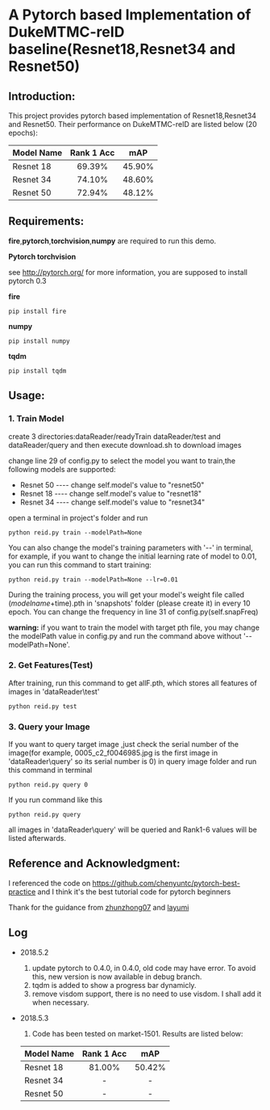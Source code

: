 # **A Pytorch based Implementation of DukeMTMC-reID baseline(Resnet18,Resnet34 and Resnet50)**

## Introduction:
This project provides pytorch based implementation of Resnet18,Resnet34 and Resnet50. Their performance on DukeMTMC-reID are listed below (20 epochs):

|  Model Name   |   Rank 1 Acc  |      mAP      |
| ------------- |:-------------:|:-------------:|
|  Resnet 18    |     69.39%    |     45.90%    |
|  Resnet 34    |     74.10%    |     48.60%    |
|  Resnet 50    |     72.94%    |     48.12%    |

## Requirements:
**fire**,**pytorch**,**torchvision**,**numpy** are required to run this demo. 

**Pytorch  torchvision**

see http://pytorch.org/ for more information, you are supposed to install pytorch 0.3

**fire**

```angular2html
pip install fire
```

**numpy**
```angular2html
pip install numpy
```

**tqdm**
```angular2html
pip install tqdm
```

## Usage:
### 1. Train Model 

create 3 directories:dataReader/readyTrain dataReader/test and dataReader/query
and then execute download.sh to download images

change line 29 of config.py to select the model you want to train,the following models are supported:
- Resnet 50 ---- change self.model's value to "resnet50"
- Resnet 18 ---- change self.model's value to "resnet18"
- Resnet 34 ---- change self.model's value to "resnet34"

open a terminal in project's folder and run 
```
python reid.py train --modelPath=None
``` 
You can also change the model's training parameters with '--' in terminal, for example, if you want to change the initial learning rate of model to 0.01, you can run this command to start training:
```
python reid.py train --modelPath=None --lr=0.01
```
During the training process, you will get your model's weight file called ($modelname+$time).pth in 'snapshots' folder (please create it) in every 10 epoch. 
You can change the frequency in line 31 of config.py(self.snapFreq)

**warning:** if you want to train the model with target pth file, you may change the modelPath value in config.py and run the command above without '--modelPath=None'.

### 2.  Get Features(Test)
After training, run this command to get allF.pth, which stores all features of images in 'dataReader\test\'
```
python reid.py test
```

### 3. Query your Image
If you want to query target image ,just check the serial number of the image(for example, 0005_c2_f0046985.jpg is the first image in 'dataReader\query\' so its serial number is 0) in query image folder and run this command in terminal
```
python reid.py query 0
```
If you run command like this
```
python reid.py query
```
all images in 'dataReader\query\' will be queried and Rank1-6 values will be listed afterwards.

## Reference and Acknowledgment:
I referenced the code on https://github.com/chenyuntc/pytorch-best-practice and I think it's the best tutorial code for pytorch beginners

Thank for the guidance from [zhunzhong07](https://github.com/zhunzhong07) and [layumi](https://github.com/layumi)


## Log

- 2018.5.2

  1. update pytorch to 0.4.0, in 0.4.0, old code may have error.
  To avoid this, new version is now available in debug branch.
  2. tqdm is added to show a progress bar dynamicly.
  3. remove visdom support, there is no need to use visdom. I shall add it when necessary.

- 2018.5.3

  1. Code has been tested on market-1501. Results are listed below:

  |  Model Name   |   Rank 1 Acc  |      mAP      |
  | ------------- |:-------------:|:-------------:|
  |  Resnet 18    |     81.00%    |     50.42%    |
  |  Resnet 34    |       -       |       -       |
  |  Resnet 50    |       -       |       -       |